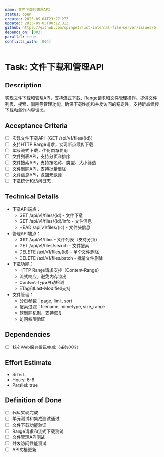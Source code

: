 ```yaml
---
name: 文件下载和管理API
status: open
created: 2025-09-04T23:27:27Z
updated: 2025-09-05T00:12:31Z
github: https://github.com/spinpet/rust-internal-file-server/issues/6
depends_on: [003]
parallel: true
conflicts_with: [004]
---
```


# Task: 文件下载和管理API

## Description
实现文件下载和管理API，支持流式下载、Range请求和文件管理操作。提供文件列表、搜索、删除等管理功能。确保下载性能和并发访问的稳定性，支持断点续传下载和部分内容请求。

## Acceptance Criteria
- [ ] 实现文件下载API（GET /api/v1/files/{id}）
- [ ] 支持HTTP Range请求，实现断点续传下载
- [ ] 实现流式下载，优化内存使用
- [ ] 文件列表API，支持分页和排序
- [ ] 文件搜索API，支持按名称、类型、大小筛选
- [ ] 文件删除API，支持批量删除
- [ ] 文件信息API，返回元数据
- [ ] 下载统计和访问日志

## Technical Details
- 下载API端点：
  - GET /api/v1/files/{id} - 文件下载
  - GET /api/v1/files/{id}/info - 文件信息
  - HEAD /api/v1/files/{id} - 文件头信息
- 管理API端点：
  - GET /api/v1/files - 文件列表（支持分页）
  - GET /api/v1/files/search - 文件搜索
  - DELETE /api/v1/files/{id} - 单个文件删除
  - DELETE /api/v1/files/batch - 批量文件删除
- 下载功能：
  - HTTP Range请求支持（Content-Range）
  - 流式响应，避免内存溢出
  - Content-Type自动检测
  - ETag和Last-Modified支持
- 文件管理：
  - 分页参数：page, limit, sort
  - 搜索过滤：filename, mimetype, size_range
  - 软删除机制，支持恢复
  - 访问权限验证

## Dependencies
- [ ] 核心Web服务器已完成（任务003）

## Effort Estimate
- Size: L
- Hours: 6-8
- Parallel: true

## Definition of Done
- [ ] 代码实现完成
- [ ] 单元测试和集成测试通过
- [ ] 文件下载功能验证
- [ ] Range请求和流式下载测试
- [ ] 文件管理API测试
- [ ] 并发访问性能测试
- [ ] API文档更新